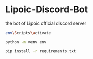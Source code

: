 # Lipoic-Discord-Bot

the bot of Lipoic official discord server

```sh
env\Scripts\activate

python -m venv env

pip install -r requirements.txt
```
